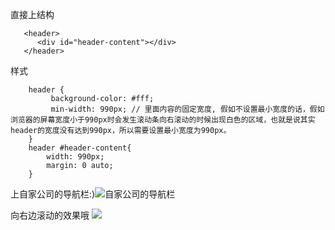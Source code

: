 直接上结构

```
   <header>
      <div id="header-content"></div>
   </header>
```

样式

```
    header {
         background-color: #fff;
         min-width: 990px; // 里面内容的固定宽度, 假如不设置最小宽度的话，假如浏览器的屏幕宽度小于990px时会发生滚动条向右滚动的时候出现白色的区域，也就是说其实header的宽度没有达到990px，所以需要设置最小宽度为990px。
    }
    header #header-content{
        width: 990px;
        margin: 0 auto;
    }
```
上自家公司的导航栏:)![自家公司的导航栏](/content/images/2015/05/7A07E1F8-8B6F-4949-8888-941D00BA998E.png)

向右边滚动的效果哦
![](/content/images/2015/05/43B278CF-3E92-420E-A7D9-96D6970D1B1A.png)